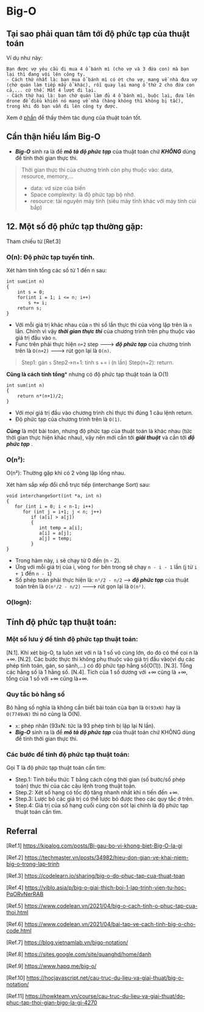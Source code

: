 # Big-O
## Tại sao phải quan tâm tới độ phức tạp của thuật toán

Ví dụ như này:
```
Bạn được vợ yêu cầu đi mua 4 ổ bánh mì (cho vợ và 3 đứa con) mà bạn lại thì đang vội lên công ty. 
- Cách thứ nhất là: bạn mua ổ bánh mì có ớt cho vợ, mang về nhà đưa vợ (chờ quán làm tiếp mấy ổ khác), rồi quay lại mang ổ thứ 2 cho đứa con cả,... cứ thế. Mất 4 lượt đi lại.
- Cách thứ hai là: bạn chờ quán làm đủ 4 ổ bánh mì, buộc lại, đưa lên drone để điều khiển nó mang về nhà (hàng không thì không bị tắc), trong khi đó bạn vẫn đi lên công ty được.
```
Xem ở [phần]() để thấy thêm tác dụng của thuật toán tốt.

## Cẩn thận hiểu lầm Big-O

- ***Big-O*** sinh ra là để ***mô tả độ phức tạp*** của thuật toán chứ ***KHÔNG*** dùng để tính thời gian thực thi.


> Thời gian thực thi của chương trình còn phụ thuộc vào: data, resource, memory,...
> + data: vd size của biến
> + Space complexity: là độ phức tạp bộ nhớ.
> + resource: tài nguyên máy tính (siêu máy tính khác với máy tính cùi bắp)


## 12. Một số độ phức tạp thường gặp:
Tham chiếu từ [Ref.3]

### O(n): Độ phức tạp tuyến tính. 

Xét hàm tính tổng các số từ 1 đến n sau:

```
int sum(int n)
{
    int s = 0;
    for(int i = 1; i <= n; i++)
        s += i;
    return s;
}

```
- Với mỗi giá trị khác nhau của `n` thì số lần thực thi của vòng lặp trên là `n` lần. Chính vì vậy ***thời gian thực thi*** của chương trình trên phụ thuộc vào giá trị đầu vào `n`. 
- Func trên phải thực hiện `n+2` step ---> ***độ phức tạp*** của chương trình trên là  `O(n+2)` ---> rút gọn lại là `O(n)`.

> Step1: gán `s`
> Step2->n+1: tính s += i (n lần)
> Step(n+2): return.

**Cũng là cách tính tổng*** nhưng có độ phức tạp thuật toán là O(1)

```
int sum(int n)
{ 
    return n*(n+1)/2;
}

```
- Với *mọi* giá trị đầu vào chương trình chỉ thực thi đúng 1 câu lệnh return. 
- Độ phức tạp của chương trình trên là `O(1)`.

***Cùng*** là một bài toán, nhưng độ phức tạp của thuật toán là khác nhau (tức thời gian thực hiện khác nhau), vậy nên mới cần tới ***giải thuật*** và cần tới ***độ phức tạp*** .

### O(n²): 

O(n²): Thường gặp khi có 2 vòng lặp lồng nhau. 

Xét hàm sắp xếp đổi chỗ trực tiếp (interchange Sort) sau:

```
void interchangeSort(int *a, int n)
{
   for (int i = 0; i < n-1; i++)
      for (int j = i+1; j < n; j++)
         if (a[i] > a[j])
         {
            int temp = a[i];
            a[i] = a[j];
            a[j] = temp;
         }
}

```
- Trong hàm này, `i` sẽ chạy từ 0 đến (n - 2). 
- Ứng với mỗi giá trị của i, vòng `for` bên trong sẽ chạy `n - i - 1` lần (j từ `i + 1` đến `n - 1`)
- Số phép toán phải thực hiện là: `n²/2 - n/2` -->  ***độ phức tạp*** của thuật toán trên là  `O(n²/2 - n/2)` ---> rút gọn lại là `O(n²)`.


### O(logn): 

## Tính độ phức tạp thuật toán:
### Một số lưu ý để tính độ phức tạp thuật toán:

[N.1]. Khi xét big-O, ta luôn xét với n là 1 số vô cùng lớn, do đó có thế coi n là +∞.
[N.2]. Các bước thực thi không phụ thuộc vào giá trị đầu vào(ví dụ các phép tính toán, gán, so sánh,...) có độ phức tạp hằng số(O(1)).
[N.3]. Tổng các hằng số là 1 hằng số.
[N.4]. Tích của 1 số dương với +∞ cũng là +∞, tổng của 1 số với +∞ cũng là+∞.

### Quy tắc bỏ hằng số

Bỏ hằng số nghĩa là không cần biết bài toán của bạn là `O(93xN)` hay là `O(7749xN)` thì nó cũng là O(N).
- `x`: phép nhân (93xN: tức là 93 phép tính bị lặp lại N lần).
- ***Big-O*** sinh ra là để ***mô tả độ phức tạp*** của thuật toán chứ KHÔNG dùng để tính thời gian thực thi.

### Các bước để tính độ phức tạp thuật toán:

Gọi T là độ phức tạp thuật toán cần tìm:

- Step.1: Tính biểu thức T bằng cách cộng thời gian (số bước/số phép toán) thực thi của các câu lệnh trong thuật toán.
- Step.2: Xét số hạng có tốc độ tăng nhanh nhất khi n tiến đến +∞.
- Step.3: Lược bỏ các giá trị có thể lược bỏ được theo các quy tắc ở trên.
- Step.4: Giá trị của số hạng cuối cùng còn sót lại chính là độ phức tạp thuật toán cần tìm.

## Referral

[Ref.1] https://kipalog.com/posts/Bi-gau-bo-vi-khong-biet-Big-O-la-gi

[Ref.2] https://techmaster.vn/posts/34982/hieu-don-gian-ve-khai-niem-big-o-trong-lap-trinh

[Ref.3] https://codelearn.io/sharing/big-o-do-phuc-tap-cua-thuat-toan

[Ref.4] https://viblo.asia/p/big-o-giai-thich-boi-1-lap-trinh-vien-tu-hoc-PqORvNerRAB

[Ref.5] https://www.codelean.vn/2021/04/big-o-cach-tinh-o-phuc-tap-cua-thoi.html

[Ref.6] https://www.codelean.vn/2021/04/bai-tap-ve-cach-tinh-big-o-cho-code.html

[Ref.7] https://blog.vietnamlab.vn/bigo-notation/

[Ref.8] https://sites.google.com/site/quanghd/home/danh

[Ref.9] https://www.hapq.me/big-o/

[Ref.10] https://hocjavascript.net/cau-truc-du-lieu-va-giai-thuat/big-o-notation/

[Ref.11] https://howkteam.vn/course/cau-truc-du-lieu-va-giai-thuat/do-phuc-tap-thoi-gian-bigo-la-gi-4270
